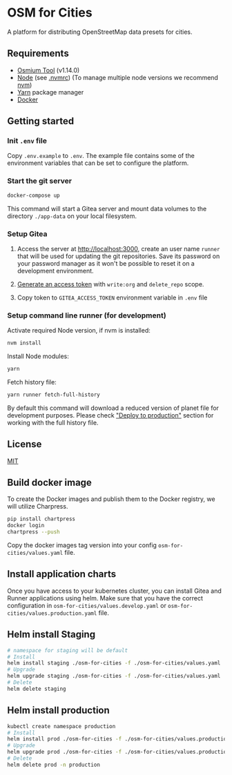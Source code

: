 # OSM for Cities

A platform for distributing OpenStreetMap data presets for cities.

## Requirements

- [Osmium Tool](https://osmcode.org/osmium-tool/) (v1.14.0)
- [Node](http://nodejs.org/) (see [.nvmrc](./.nvmrc)) (To manage multiple node versions we recommend [nvm](https://github.com/creationix/nvm))
- [Yarn](https://yarnpkg.com/) package manager
- [Docker](https://www.docker.com/)

## Getting started

### Init `.env` file

Copy `.env.example` to `.env`. The example file contains some of the environment variables that can be set to configure the platform.

### Start the git server

```sh
docker-compose up
```

This command will start a Gitea server and mount data volumes to the directory `./app-data` on your local filesystem.

### Setup Gitea

1. Access the server at <http://localhost:3000>, create an user name `runner` that will be used for updating the git repositories. Save its password on your password manager as it won't be possible to reset it on a development environment.

2. [Generate an access token](http://localhost:3000/user/settings/applications) with `write:org` and `delete_repo` scope.

3. Copy token to `GITEA_ACCESS_TOKEN` environment variable in `.env` file

### Setup command line runner (for development)

Activate required Node version, if nvm is installed:

```sh
nvm install
```

Install Node modules:

```sh
yarn
```

Fetch history file:

```sh
yarn runner fetch-full-history
```

By default this command will download a reduced version of planet file for development purposes. Please check ["Deploy to production"](#deploy-to-production) section for working with the full history file.

## License

[MIT](LICENSE)

## Build docker image

To create the Docker images and publish them to the Docker registry, we will utilize Charpress.

```sh
pip install chartpress
docker login
chartpress --push
```

Copy the docker images tag version into your config `osm-for-cities/values.yaml` file.

## Install application charts

Once you have access to your kubernetes cluster, you can install Gitea and Runner applications using helm. Make sure that you have the correct configuration in `osm-for-cities/values.develop.yaml` or `osm-for-cities/values.production.yaml` file.

## Helm install Staging

```sh
# namespace for staging will be default
# Install
helm install staging ./osm-for-cities -f ./osm-for-cities/values.yaml
# Upgrade
helm upgrade staging ./osm-for-cities -f ./osm-for-cities/values.yaml
# Delete
helm delete staging
```

## Helm install production

```sh
kubectl create namespace production
# Install
helm install prod ./osm-for-cities -f ./osm-for-cities/values.production.yaml  --namespace production
# Upgrade
helm upgrade prod ./osm-for-cities -f ./osm-for-cities/values.production.yaml  --namespace production
# Delete
helm delete prod -n production
```
